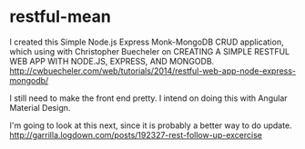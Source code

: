# restful-mean



I created this Simple Node.js Express Monk-MongoDB CRUD application, which using with Christopher Buecheler on CREATING A SIMPLE RESTFUL WEB APP WITH NODE.JS, EXPRESS, AND MONGODB.
http://cwbuecheler.com/web/tutorials/2014/restful-web-app-node-express-mongodb/

I still need to make the front end pretty. I intend on doing this with Angular Material Design. 


I'm going to look at this next, since it is probably a better way to do update.
http://garrilla.logdown.com/posts/192327-rest-follow-up-excercise
